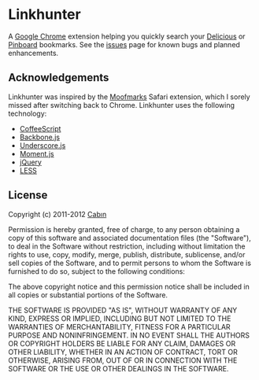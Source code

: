 Linkhunter
==========

A [Google Chrome][] extension helping you quickly search your [Delicious][] or
[Pinboard][] bookmarks. See the [issues][] page for known bugs and
planned enhancements.


Acknowledgements
----------------

Linkhunter was inspired by the [Moofmarks][] Safari extension, which I sorely
missed after switching back to Chrome. Linkhunter uses the following
technology:

* [CoffeeScript][]
* [Backbone.js][]
* [Underscore.js][]
* [Moment.js][]
* [jQuery][]
* [LESS][]


License
-------

Copyright (c) 2011-2012 [Cabın][]

Permission is hereby granted, free of charge, to any person obtaining a copy of
this software and associated documentation files (the "Software"), to deal in
the Software without restriction, including without limitation the rights to
use, copy, modify, merge, publish, distribute, sublicense, and/or sell copies
of the Software, and to permit persons to whom the Software is furnished to do
so, subject to the following conditions: 

The above copyright notice and this permission notice shall be included in all
copies or substantial portions of the Software.

THE SOFTWARE IS PROVIDED "AS IS", WITHOUT WARRANTY OF ANY KIND, EXPRESS OR
IMPLIED, INCLUDING BUT NOT LIMITED TO THE WARRANTIES OF MERCHANTABILITY,
FITNESS FOR A PARTICULAR PURPOSE AND NONINFRINGEMENT. IN NO EVENT SHALL THE
AUTHORS OR COPYRIGHT HOLDERS BE LIABLE FOR ANY CLAIM, DAMAGES OR OTHER
LIABILITY, WHETHER IN AN ACTION OF CONTRACT, TORT OR OTHERWISE, ARISING FROM,
OUT OF OR IN CONNECTION WITH THE SOFTWARE OR THE USE OR OTHER DEALINGS IN THE
SOFTWARE. 


[Cabın]: http://madebycabin.com/
[Google Chrome]: http://www.google.com/chrome
[Delicious]: http://www.delicious.com/
[Pinboard]: http://pinboard.in/
[issues]: https://github.com/cabin/linkhunter/issues
[Moofmarks]: http://canisbos.com/moofmarks
[CoffeeScript]: http://jashkenas.github.com/coffee-script/
[Backbone.js]: http://documentcloud.github.com/backbone/
[Underscore.js]: http://documentcloud.github.com/underscore/
[Moment.js]: http://momentjs.com/
[jQuery]: http://jquery.com/
[LESS]: http://lesscss.org/
